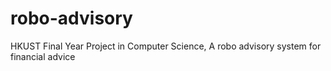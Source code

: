 # robo-advisory
HKUST Final Year Project in Computer Science, A robo advisory system for financial advice

